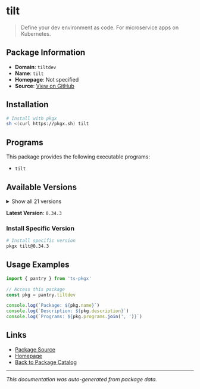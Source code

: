# tilt

> Define your dev environment as code. For microservice apps on Kubernetes.

## Package Information

- **Domain**: `tiltdev`
- **Name**: `tilt`
- **Homepage**: Not specified
- **Source**: [View on GitHub](https://github.com/pkgxdev/pantry/tree/main/projects/tilt.dev/package.yml)

## Installation

```bash
# Install with pkgx
sh <(curl https://pkgx.sh) tilt
```

## Programs

This package provides the following executable programs:

- `tilt`

## Available Versions

<details>
<summary>Show all 21 versions</summary>

- `0.34.3`, `0.34.2`, `0.34.1`, `0.34.0`, `0.33.22`
- `0.33.21`, `0.33.20`, `0.33.19`, `0.33.18`, `0.33.17`
- `0.33.16`, `0.33.15`, `0.33.14`, `0.33.13`, `0.33.12`
- `0.33.11`, `0.33.10`, `0.33.9`, `0.33.8`, `0.33.7`
- `0.33.6`

</details>

**Latest Version**: `0.34.3`

### Install Specific Version

```bash
# Install specific version
pkgx tilt@0.34.3
```

## Usage Examples

```typescript
import { pantry } from 'ts-pkgx'

// Access this package
const pkg = pantry.tiltdev

console.log(`Package: ${pkg.name}`)
console.log(`Description: ${pkg.description}`)
console.log(`Programs: ${pkg.programs.join(', ')}`)
```

## Links

- [Package Source](https://github.com/pkgxdev/pantry/tree/main/projects/tilt.dev/package.yml)
- [Homepage](#)
- [Back to Package Catalog](../package-catalog.md)

---

*This documentation was auto-generated from package data.*
